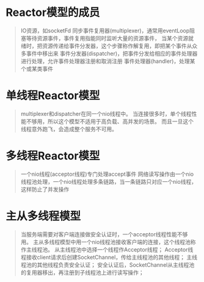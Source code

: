 # Reactor模型的成员
> IO资源，如socketFd
> 同步事件复用器(multiplexer)，通常用eventLoop阻塞等待资源事件，事件复用指能同时监听大量的资源事件，
  当某个资源就绪时，把资源传递给事件分发器，这个步骤称作解复用，即把某个事件从众多事件中移出来
> 事件分发器(dispatcher)，把事件分发给相应的事件处理器进行处理，允许事件处理器注册和取消注册
> 事件处理器(handler)，处理某个或某类事件

# 单线程Reactor模型
> multiplexer和dispatcher在同一个nio线程中。
> 当连接很多时，单个线程性能不够用，所以这个模型不适用于高负载、高并发的场景。
  而且一旦这个线程意外跑飞，会造成整个服务不可用。

# 多线程Reactor模型
> 一个nio线程(acceptor线程)专门处理accept事件
> 网络读写操作由一个nio线程池处理，一个nio线程处理多条链路，当一条链路只对应一个nio线程，这样防止了并发操作

# 主从多线程模型
> 当服务端需要对客户端连接做安全认证时，一个acceptor线程性能不够用。
> 主从多线程模型中用一个nio线程池接收客户端的连接，这个线程池称作主线程池。
> 从主线程池中选择一个线程作Acceptor线程；
  Acceptor线程接收client请求后创建SocketChannel，传给主线程池的其他线程；
  主线程池的其他线程负责安全认证；
  安全认证后，SocketChannel从主线程池的复用器移出，再注册到子线程池上进行读写操作；